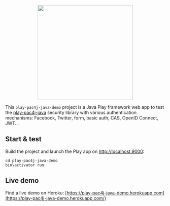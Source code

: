 <p align="center">
  <img src="https://pac4j.github.io/pac4j/img/logo-play.png" width="300" />
</p>

This `play-pac4j-java-demo` project is a Java Play framework web app to test the [play-pac4j-java](https://github.com/pac4j/play-pac4j) security library with various authentication mechanisms: Facebook, Twitter, form, basic auth, CAS, OpenID Connect, JWT...

## Start & test

Build the project and launch the Play app on [http://localhost:9000](http://localhost:9000):

    cd play-pac4j-java-demo
    bin\activator run

## Live demo

Find a live demo on Heroku: [https://play-pac4j-java-demo.herokuapp.com](https://play-pac4j-java-demo.herokuapp.com/)
